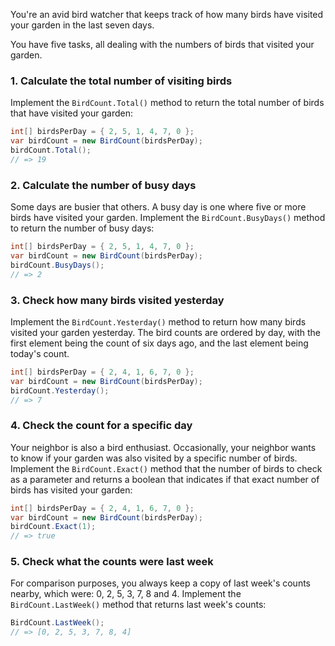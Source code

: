 You're an avid bird watcher that keeps track of how many birds have visited your garden in the last seven days.

You have five tasks, all dealing with the numbers of birds that visited your garden.

### 1. Calculate the total number of visiting birds

Implement the `BirdCount.Total()` method to return the total number of birds that have visited your garden:

```csharp
int[] birdsPerDay = { 2, 5, 1, 4, 7, 0 };
var birdCount = new BirdCount(birdsPerDay);
birdCount.Total();
// => 19
```

### 2. Calculate the number of busy days

Some days are busier that others. A busy day is one where five or more birds have visited your garden.
Implement the `BirdCount.BusyDays()` method to return the number of busy days:

```csharp
int[] birdsPerDay = { 2, 5, 1, 4, 7, 0 };
var birdCount = new BirdCount(birdsPerDay);
birdCount.BusyDays();
// => 2
```

### 3. Check how many birds visited yesterday

Implement the `BirdCount.Yesterday()` method to return how many birds visited your garden yesterday. The bird counts are ordered by day, with the first element being the count of six days ago, and the last element being today's count.

```csharp
int[] birdsPerDay = { 2, 4, 1, 6, 7, 0 };
var birdCount = new BirdCount(birdsPerDay);
birdCount.Yesterday();
// => 7
```

### 4. Check the count for a specific day

Your neighbor is also a bird enthusiast. Occasionally, your neighbor wants to know if your garden was also visited by a specific number of birds. Implement the `BirdCount.Exact()` method that the number of birds to check as a parameter and returns a boolean that indicates if that exact number of birds has visited your garden:

```csharp
int[] birdsPerDay = { 2, 4, 1, 6, 7, 0 };
var birdCount = new BirdCount(birdsPerDay);
birdCount.Exact(1);
// => true
```

### 5. Check what the counts were last week

For comparison purposes, you always keep a copy of last week's counts nearby, which were: 0, 2, 5, 3, 7, 8 and 4. Implement the `BirdCount.LastWeek()` method that returns last week's counts:

```csharp
BirdCount.LastWeek();
// => [0, 2, 5, 3, 7, 8, 4]
```
